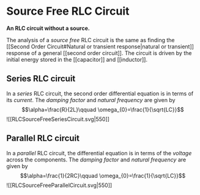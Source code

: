 # Source Free RLC Circuit
**An RLC circuit without a source.**

The analysis of a *source free* RLC circuit is the same as finding the [[Second Order Circuit#Natural or transient response|natural or transient]] response of a general [[second order circuit]]. The circuit is driven by the initial energy stored in the [[capacitor]] and [[inductor]].

## Series RLC circuit
In a *series* RLC circuit, the second order differential equation is in terms of its *current*.
The *damping factor* and *natural frequency* are given by
$$\alpha=\frac{R}{2L}\qquad \omega_{0}=\frac{1}{\sqrt{LC}}$$
![[RLCSourceFreeSeriesCircuit.svg|550]]

## Parallel RLC circuit
In a *parallel* RLC circuit, the differential equation is in terms of the *voltage* across the components. The *damping factor* and *natural frequency* are given by 
$$\alpha=\frac{1}{2RC}\qquad \omega_{0}=\frac{1}{\sqrt{LC}}$$
![[RLCSourceFreeParallelCircuit.svg|550]]
